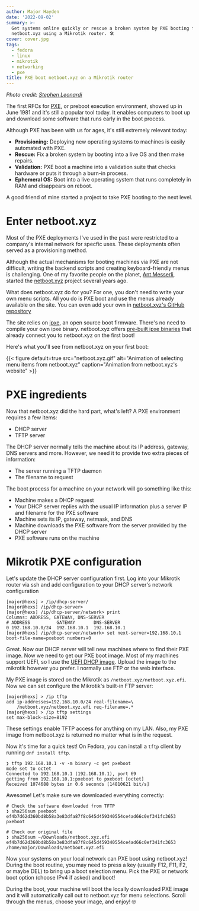 ```yaml
---
author: Major Hayden
date: '2022-09-02'
summary: >-
  Get systems online quickly or rescue a broken system by PXE booting from
  netboot.xyz using a Mikrotik router. 🛠
cover: cover.jpg
tags:
  - fedora
  - linux
  - mikrotik
  - networking
  - pxe
title: PXE boot netboot.xyz on a Mikrotik router
---
```


_Photo credit: [Stephen Leonardi](https://unsplash.com/photos/oZtm7fd1aaA)_

The first RFCs for [PXE], or preboot execution environment, showed up in June 1981 and it's still a popular tool today.
It enables computers to boot up and download some software that runs early in the boot process.

Although PXE has been with us for ages, it's still extremely relevant today:

* **Provisioning:** Deploying new operating systems to machines is easily automated with PXE.
* **Rescue:** Fix a broken system by booting into a live OS and then make repairs.
* **Validation:** PXE boot a machine into a validation suite that checks hardware or puts it through a burn-in process.
* **Ephemeral OS:** Boot into a live operating system that runs completely in RAM and disappears on reboot.

A good friend of mine started a project to take PXE booting to the next level.

[PXE]: https://en.wikipedia.org/wiki/Preboot_Execution_Environment

# Enter netboot.xyz

Most of the PXE deployments I've used in the past were restricted to a company's internal network for specfic uses.
These deployments often served as a provisioning method.

Although the actual mechanisms for booting machines via PXE are not difficult, writing the backend scripts and creating keyboard-friendly menus is challenging.
One of my favorite people on the planet, [Ant Messerli], started the [netboot.xyz] project several years ago.

What does netboot.xyz do for you?
For one, you don't need to write your own menu scripts.
All you do is PXE boot and use the menus already available on the site.
You can even add your own in [netboot.xyz's GitHub repository]

The site relies on [ipxe], an open source boot firmware.
There's no need to compile your own ipxe binary.
netboot.xyz offers [pre-built ipxe binaries] that already connect you to netboot.xyz on the first boot!

Here's what you'll see from netboot.xyz on your first boot:

{{< figure 
    default=true
    src="netboot.xyz.gif" 
    alt="Animation of selecting menu items from netboot.xyz" 
    caption="Animation from netboot.xyz's website"
    >}}

# PXE ingredients

Now that netboot.xyz did the hard part, what's left?
A PXE environment requires a few items:

* DHCP server
* TFTP server

The DHCP server normally tells the machine about its IP address, gateway, DNS servers and more.
However, we need it to provide two extra pieces of information:

* The server running a TFTP daemon
* The filename to request

The boot process for a machine on your network will go something like this:

* Machine makes a DHCP request
* Your DHCP server replies with the usual IP information plus a server IP and filename for the PXE software
* Machine sets its IP, gateway, netmask, and DNS
* Machine downloads the PXE software from the server provided by the DHCP server
* PXE software runs on the machine

[Ant Messerli]: https://github.com/antonym
[netboot.xyz]: https://netboot.xyz
[netboot.xyz's GitHub repository]: https://github.com/netbootxyz/netboot.xyz
[ipxe]: https://ipxe.org/
[pre-built ipxe binaries]: https://netboot.xyz/downloads/

# Mikrotik PXE configuration

Let's update the DHCP server configuration first.
Log into your Mikrotik router via ssh and add configuration to your DHCP server's network configuration

```text
[major@hexs] > /ip/dhcp-server/
[major@hexs] /ip/dhcp-server> 
[major@hexs] /ip/dhcp-server/network> print
Columns: ADDRESS, GATEWAY, DNS-SERVER
# ADDRESS          GATEWAY       DNS-SERVER  
0 192.168.10.0/24  192.168.10.1  192.168.10.1
[major@hexs] /ip/dhcp-server/network> set next-server=192.168.10.1 boot-file-name=pxeboot numbers=0
```

Great.
Now our DHCP server will tell new machines where to find their PXE image.
Now we need to get our PXE boot image.
Most of my machines support UEFI, so I use the [UEFI DHCP image].
Upload the image to the mikrotik however you prefer.
I normally use FTP or the web interface.

My PXE image is stored on the Mikrotik as `/netboot.xyz/netboot.xyz.efi`.
Now we can set configure the Mikrotik's built-in FTP server:

```text
[major@hexs] > /ip tftp
add ip-addresses=192.168.10.0/24 real-filename=\
    /netboot.xyz/netboot.xyz.efi req-filename=.*
[major@hexs] > /ip tftp settings
set max-block-size=8192
```

These settings enable TFTP access for anything on my LAN.
Also, my PXE image from netboot.xyz is returned no matter what is in the request.

Now it's time for a quick test! On Fedora, you can install a `tftp` client by running `dnf install tftp`.

```console
❯ tftp 192.168.10.1 -v -m binary -c get pxeboot
mode set to octet
Connected to 192.168.10.1 (192.168.10.1), port 69
getting from 192.168.10.1:pxeboot to pxeboot [octet]
Received 1074688 bytes in 0.6 seconds [14810621 bit/s]
```

Awesome! Let's make sure we downloaded everything correctly:

```console
# Check the software downloaded from TFTP
❯ sha256sum pxeboot                    
ef4b7d62d360bd8b58a3e83dfa87f8c645d459340554ce4ad66c0ef341fc3653  pxeboot

# Check our original file
❯ sha256sum ~/Downloads/netboot.xyz.efi
ef4b7d62d360bd8b58a3e83dfa87f8c645d459340554ce4ad66c0ef341fc3653  /home/major/Downloads/netboot.xyz.efi
```

Now your systems on your local network can PXE boot using netboot.xyz!
During the boot routine, you may need to press a key (usually F12, F11, F2, or maybe DEL) to bring up a boot selection menu.
Pick the PXE or network boot option (choose IPv4 if asked) and boot!

During the boot, your machine will boot the locally downloaded PXE image and it will automatically call out to netboot.xyz for menu selections.
Scroll through the menus, choose your image, and enjoy! 🤓

[UEFI DHCP image]: https://boot.netboot.xyz/ipxe/netboot.xyz.efi


